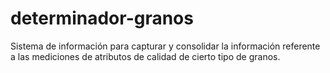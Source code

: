 # determinador-granos
Sistema de información para capturar y consolidar la información referente a las mediciones de atributos de calidad de cierto tipo de granos.
